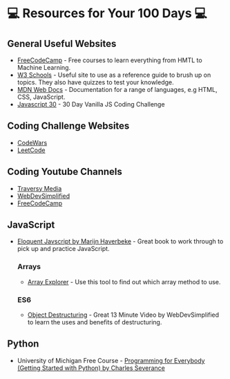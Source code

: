# :computer: Resources for Your 100 Days :computer:

## General Useful Websites

* [FreeCodeCamp](https://www.freecodecamp.org/learn/) - Free courses to learn everything from HMTL to Machine Learning.
* [W3 Schools](https://www.w3schools.com/) - Useful site to use as a reference guide to brush up on topics. They also have quizzes to test your knowledge.
* [MDN Web Docs](https://developer.mozilla.org/en-US/) - Documentation for a range of languages, e.g HTML, CSS, JavaScript.
* [Javascript 30](https://javascript30.com/) - 30 Day Vanilla JS Coding Challenge

## Coding Challenge Websites

* [CodeWars](https://www.codewars.com/) 
* [LeetCode](https://leetcode.com/) 

## Coding Youtube Channels 

* [Traversy Media](https://www.youtube.com/c/TraversyMedia/featured)
* [WebDevSimplified](https://www.youtube.com/c/WebDevSimplified/featured)
* [FreeCodeCamp](https://www.youtube.com/c/Freecodecamp/featured)

## JavaScript

* [Eloquent Javscript by Marijn Haverbeke](https://eloquentjavascript.net/index.html) - Great book to work through to pick up and practice JavaScript. 

  ### Arrays
  * [Array Explorer](https://sdras.github.io/array-explorer/) - Use this tool to find out which array method to use. 
  ### ES6
  * [Object Destructuring](https://www.youtube.com/watch?v=NIq3qLaHCIs&list=LL&index=51) - Great 13 Minute Video by WebDevSimplified to learn the uses and benefits of destructuring.

## Python
* University of Michigan Free Course - [Programming for Everybody (Getting Started with Python) by Charles Severance](https://www.futurelearn.com/courses/programming-for-everybody-python)
